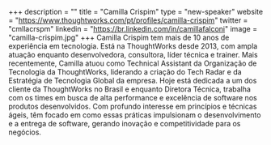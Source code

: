 +++
description = ""
title = "Camilla Crispim"
type = "new-speaker"
website = "https://www.thoughtworks.com/pt/profiles/camilla-crispim"
twitter = "cmllacrspm"
linkedin = "https://br.linkedin.com/in/camillafalconi"
image = "camilla-crispim.jpg"
+++
Camilla Crispim tem mais de 10 anos de experiência em tecnologia. Está na ThoughtWorks desde 2013, com ampla atuação enquanto desenvolvedora, consultora, líder técnica e trainer. Mais recentemente, Camilla atuou como Technical Assistant da Organização de Tecnologia da ThoughtWorks, liderando a criação do Tech Radar e da Estratégia de Tecnologia Global da empresa. Hoje está dedicada a um dos cliente da ThoughtWorks no Brasil e enquanto Diretora Técnica, trabalha com os times em busca de alta performance e excelência de software nos produtos desenvolvidos. Com profundo interesse em princípios e técnicas ágeis, têm focado em como essas práticas impulsionam o desenvolvimento e a entrega de software, gerando inovação e competitividade para os negócios.